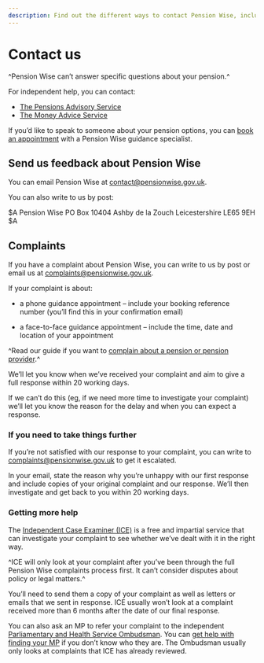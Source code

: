 ```yaml
---
description: Find out the different ways to contact Pension Wise, including how to send us feedback and how to make a complaint.
---
```

# Contact us

^Pension Wise can’t answer specific questions about your pension.^

For independent help, you can contact: 

- [The Pensions Advisory Service](http://www.pensionsadvisoryservice.org.uk/) 
- [The Money Advice Service](https://www.moneyadviceservice.org.uk/en)

If you’d like to speak to someone about your pension options, you can [book an appointment](/en/appointments) with a Pension Wise guidance specialist.

## Send us feedback about Pension Wise

You can email Pension Wise at <contact@pensionwise.gov.uk>.

You can also write to us by post:

$A
Pension Wise 
PO Box 10404 
Ashby de la Zouch 
Leicestershire 
LE65 9EH 
$A

## Complaints

If you have a complaint about Pension Wise, you can write to us by post or email us at <complaints@pensionwise.gov.uk>.

If your complaint is about:

- a phone guidance appointment – include your booking reference number (you’ll find this in your confirmation email)

- a face-to-face guidance appointment – include the time, date and location of your appointment

^Read our guide if you want to [complain about a pension or pension provider](/en/pension-complaints).^

We’ll let you know when we’ve received your complaint and aim to give a full response within 20 working days.

If we can’t do this (eg, if we need more time to investigate your complaint) we’ll let you know the reason for the delay and when you can expect a response.

### If you need to take things further

If you’re not satisfied with our response to your complaint, you can write to <complaints@pensionwise.gov.uk> to get it escalated.

In your email, state the reason why you’re unhappy with our first response and include copies of your original complaint and our response. We’ll then investigate and get back to you within 20 working days.

### Getting more help

The [Independent Case Examiner (ICE)](https://www.gov.uk/government/organisations/independent-case-examiner) is a free and impartial service that can investigate your complaint to see whether we’ve dealt with it in the right way.

^ICE will only look at your complaint after you’ve been through the full Pension Wise complaints process first. It can’t consider disputes about policy or legal matters.^

You’ll need to send them a copy of your complaint as well as letters or emails that we sent in response. ICE usually won’t look at a complaint received more than 6 months after the date of our final response.

You can also ask an MP to refer your complaint to the independent [Parliamentary and Health Service Ombudsman](http://www.ombudsman.org.uk). You can [get help with finding your MP](http://www.parliament.uk/mps-lords-and-offices/mps/) if you don’t know who they are. The Ombudsman usually only looks at complaints that ICE has already reviewed.

